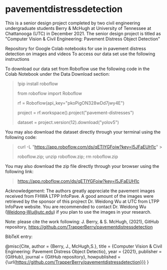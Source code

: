 # pavementdistressdetection
This is a senior design project completed by two civil engineering undergraduate students Berry & McHugh at University of Tennessee at Chattanooga (UTC) in December 2021.
The senior design project is titled as "Computer Vision & Civil Engineering: Pavement Distress Object Detection" 

Repository for Google Colab notebooks for use in pavement distress detection on images and videos
To access our data set use the following instructions

To download our data set from Roboflow use the following code in the Colab Notebook under the Data Download section:
>!pip install roboflow
>
>from roboflow 
>import Roboflow
>
>rf = Roboflow(api_key="pkoPigON328wDd7jwy4E")
>
>project = rf.workspace().project("pavement-distresses")
>
>dataset = project.version(12).download("yolov5")

You may also download the dataset directly through your terminal using the following code:
>curl -L "https://app.roboflow.com/ds/qETIYGFoiw?key=l5JFaEUH1c" >
>
> roboflow.zip; unzip roboflow.zip; rm roboflow.zip

You may also download the zip file directly through your browser using the following link:
>https://app.roboflow.com/ds/qETIYGFoiw?key=l5JFaEUH1c

Acknowledgement:
The authors greatly appreciate the pavement images received from FHWA LTPP InfoPave.
A good amount of the images were retrieved by the sponsor of this projrect Dr. Weidong Wu at UTC from LTPP InfoPave website.
You are recommended to contact Dr. Weidong Wu (Weidong-Wu@utc.edu) if you plan to use the images in your research.

Note: please cite the work following:
J. Berry, & S. McHugh, (2021), GitHub repository, https://github.com/TrapperBerry/pavementdistressdetection

BibTeX entry:

@misc{Cite,
  author = {Berry, J., McHugh,S.},
  title = {Computer Vision & Civil Engineering: Pavement Distress Object Detectio},
  year = {2021},
  publisher = {GitHub},
  journal = {GitHub repository},
  howpublished = {\url{https://github.com/TrapperBerry/pavementdistressdetection}}}
}

